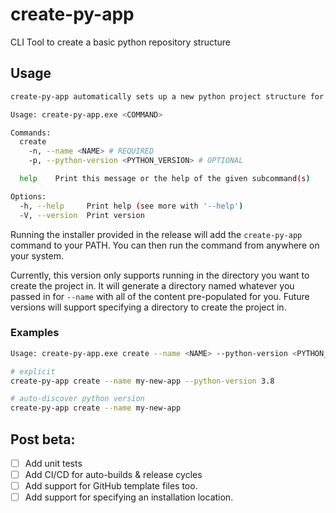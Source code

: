 # create-py-app
CLI Tool to create a basic python repository structure



## Usage
```bash
create-py-app automatically sets up a new python project structure for you.

Usage: create-py-app.exe <COMMAND>

Commands:
  create
    -n, --name <NAME> # REQUIRED
    -p, --python-version <PYTHON_VERSION> # OPTIONAL

  help    Print this message or the help of the given subcommand(s)

Options:
  -h, --help     Print help (see more with '--help')
  -V, --version  Print version
```

Running the installer provided in the release will add the `create-py-app` command to your PATH. You can then run the command from anywhere on your system.

Currently, this version only supports running in the directory you want to create the project in. It will generate a directory named whatever you passed in for `--name` with all of the content pre-populated for you. Future versions will support specifying a directory to create the project in.

### Examples
```bash
Usage: create-py-app.exe create --name <NAME> --python-version <PYTHON_VERSION>

# explicit
create-py-app create --name my-new-app --python-version 3.8

# auto-discover python version
create-py-app create --name my-new-app
```

## Post beta:
- [ ] Add unit tests
- [ ] Add CI/CD for auto-builds & release cycles
- [ ] Add support for GitHub template files too.
- [ ] Add support for specifying an installation location.
